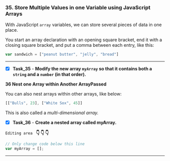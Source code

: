 ### 35. Store Multiple Values in one Variable using JavaScript Arrays

With JavaScript `array` variables, we can store several pieces of data in one place.

You start an array declaration with an opening square bracket, end it with a closing square bracket, and put a comma between each entry, like this:

```js
var sandwich = ["peanut butter", "jelly", "bread"]
```
********************************
- [x] **Task_35** - **Modify the new array `myArray` so that it contains both a `string` and a `number` (in that order).**

**36 Nest one Array within Another ArrayPassed**

You can also nest arrays within other arrays, like below:
```js
[["Bulls", 23], ["White Sox", 45]]
```
This is also called a _multi-dimensional array._

- [x] **Task_36** - **Create a nested array called myArray.**

``Editing area `` **:point_down: :point_down: :point_down:**

```js
// Only change code below this line
var myArray = [];
```
*************************************************************************************
